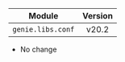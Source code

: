 | Module                  | Version       |
| ------------------------|:-------------:|
| ``genie.libs.conf``     |     v20.2     |

* No change